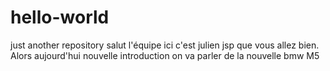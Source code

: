 # hello-world
just another repository
salut  l'équipe ici c'est julien jsp que vous allez bien. Alors aujourd'hui nouvelle introduction on va parler de la nouvelle bmw M5
